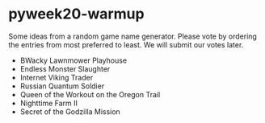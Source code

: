 # pyweek20-warmup

Some ideas from a random game name generator.  Please vote by ordering the entries from most preferred to least.  We will submit our votes later.

* BWacky Lawnmower Playhouse
* Endless Monster Slaughter
* Internet Viking Trader
* Russian Quantum Soldier
* Queen of the Workout on the Oregon Trail
* Nighttime Farm II
* Secret of the Godzilla Mission
